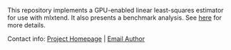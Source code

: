 
This repository implements a GPU-enabled linear least-squares estimator for use with mlxtend.  It also presents a benchmark analysis.  See [here](https://adacs-ss18b-evdvelden.readthedocs.io/en/latest/) for more details.

Contact info: [Project Homepage][1] | [Email Author][2]

[1]: https://adacs-ss18b-evdvelden.readthedocs.io/en/latest/
[2]: mailto:gpoole@swin.edu.au
